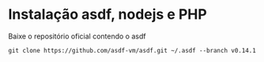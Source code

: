 <h1>Instalação asdf, nodejs e PHP</h1>

<p>Baixe o repositório oficial contendo o asdf</p>
<code>git clone https://github.com/asdf-vm/asdf.git ~/.asdf --branch v0.14.1</code>
